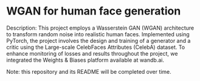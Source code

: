 # WGAN for human face generation

Description: This project employs a Wasserstein GAN (WGAN) architecture to transform random noise into
realistic human faces. Implemented using PyTorch, the project involves the design and training of a generator and a
critic using the Large-scale CelebFaces Attributes (CelebA) dataset. To enhance monitoring of losses and results
throughout the project, we integrated the Weights & Biases platform available at wandb.ai.

Note: this repository and its README will be completed over time.
